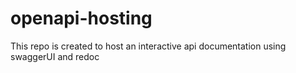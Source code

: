 # openapi-hosting
This repo is created to host an interactive api documentation using swaggerUI and redoc
